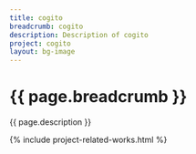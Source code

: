 ```yaml
---
title: cogito
breadcrumb: cogito
description: Description of cogito
project: cogito
layout: bg-image
---
```

# {{ page.breadcrumb }}

{{ page.description }}

{% include project-related-works.html %}
